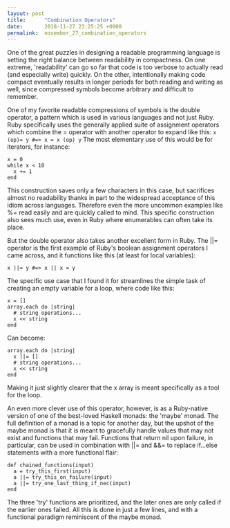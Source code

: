 ```yaml
---
layout: post
title:      "Combination Operators"
date:       2018-11-27 23:25:25 +0000
permalink:  november_27_combination_operators
---
```



One of the great puzzles in designing a readable programming language is setting the right balance between readability in compactness. On one extreme, 'readability' can go so far that code is too verbose to actually read (and especially write) quickly. On the other, intentionally making code compact eventually results in longer periods for both reading and writing as well, since compressed symbols become arbitrary and difficult to remember.

One of my favorite readable compressions of symbols is the double operator, a pattern which is used in various languages and not just Ruby. Ruby specifically uses the generally applied suite of assignment operators which combine the = operator with another operator to expand like this:
`x (op)= y #=> x = x (op) y`
The most elementary use of this would be for iterators, for instance:

```
x = 0
while x < 10
  x += 1
end
```

This construction saves only a few characters in this case, but sacrifices almost no readability thanks in part to the widespread acceptance of this idiom across languages. Therefore even the more uncommon examples like %= read easily and are quickly called to mind. This specific construction also sees much use, even in Ruby where enumerables can often take its place.

But the double operator also takes another excellent form in Ruby. The ||= operator is the first example of Ruby's boolean assignment operators I came across, and it functions like this (at least for local variables):

`x ||= y #=> x || x = y`

The specific use case that I found it for streamlines the simple task of creating an empty variable for a loop, where code like this:

```
x = []
array.each do |string|
  # string operations...
  x << string
end
```

Can become:

```
array.each do |string|
  x ||= []
  # string operations...
  x << string
end
```

Making it just slightly clearer that the x array is meant specifically as a tool for the loop.

An even more clever use of this operator, however, is as a Ruby-native version of one of the best-loved Haskell monads: the 'maybe' monad. The full definition of a monad is a topic for another day, but the upshot of the maybe monad is that it is meant to gracefully handle values that may not exist and functions that may fail. Functions that return nil upon failure, in particular, can be used in combination with ||= and &&= to replace if...else statements with a more functional flair:

```
def chained_functions(input)
  a = try_this_first(input)
  a ||= try_this_on_failure(input)
  a ||= try_one_last_thing_if_nec(input)
end
```

The three 'try' functions are prioritized, and the later ones are only called if the earlier ones failed. All this is done in just a few lines, and with a functional paradigm reminiscent of the maybe monad.
